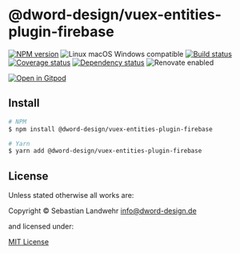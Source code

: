 <!-- TITLE/ -->
# @dword-design/vuex-entities-plugin-firebase
<!-- /TITLE -->

<!-- BADGES/ -->
[![NPM version](https://img.shields.io/npm/v/@dword-design/vuex-entities-plugin-firebase.svg)](https://npmjs.org/package/@dword-design/vuex-entities-plugin-firebase)
![Linux macOS Windows compatible](https://img.shields.io/badge/os-linux%20%7C%C2%A0macos%20%7C%C2%A0windows-blue)
[![Build status](https://img.shields.io/github/workflow/status/dword-design/vuex-entities-plugin-firebase/build)](https://github.com/dword-design/vuex-entities-plugin-firebase/actions)
[![Coverage status](https://img.shields.io/coveralls/dword-design/vuex-entities-plugin-firebase)](https://coveralls.io/github/dword-design/vuex-entities-plugin-firebase)
[![Dependency status](https://img.shields.io/david/dword-design/vuex-entities-plugin-firebase)](https://david-dm.org/dword-design/vuex-entities-plugin-firebase)
![Renovate enabled](https://img.shields.io/badge/renovate-enabled-brightgreen)

[![Open in Gitpod](https://gitpod.io/button/open-in-gitpod.svg)](https://gitpod.io/#https://github.com/dword-design/vuex-entities-plugin-firebase)
<!-- /BADGES -->

<!-- DESCRIPTION/ -->

<!-- /DESCRIPTION -->

<!-- INSTALL/ -->
## Install

```bash
# NPM
$ npm install @dword-design/vuex-entities-plugin-firebase

# Yarn
$ yarn add @dword-design/vuex-entities-plugin-firebase
```
<!-- /INSTALL -->

<!-- LICENSE/ -->
## License

Unless stated otherwise all works are:

Copyright &copy; Sebastian Landwehr <info@dword-design.de>

and licensed under:

[MIT License](https://opensource.org/licenses/MIT)
<!-- /LICENSE -->
